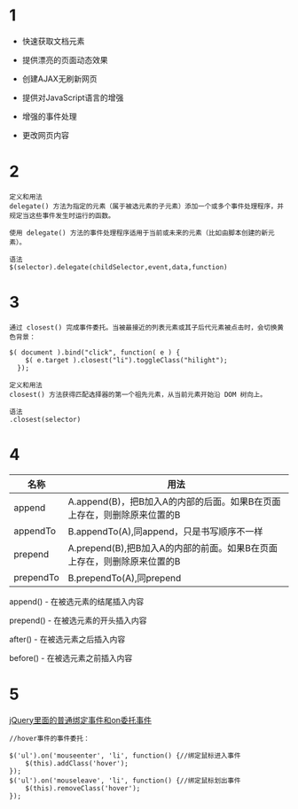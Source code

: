 # 1
* 快速获取文档元素

* 提供漂亮的页面动态效果

* 创建AJAX无刷新网页

* 提供对JavaScript语言的增强

* 增强的事件处理

* 更改网页内容
# 2
```
定义和用法
delegate() 方法为指定的元素（属于被选元素的子元素）添加一个或多个事件处理程序，并规定当这些事件发生时运行的函数。

使用 delegate() 方法的事件处理程序适用于当前或未来的元素（比如由脚本创建的新元素）。

语法
$(selector).delegate(childSelector,event,data,function)
```

# 3
```
通过 closest() 完成事件委托。当被最接近的列表元素或其子后代元素被点击时，会切换黄色背景：

$( document ).bind("click", function( e ) {
    $( e.target ).closest("li").toggleClass("hilight");
  });

定义和用法
closest() 方法获得匹配选择器的第一个祖先元素，从当前元素开始沿 DOM 树向上。

语法
.closest(selector)
```

# 4

名称|用法
-|-
append|A.append(B)，把B加入A的内部的后面。如果B在页面上存在，则删除原来位置的B
appendTo|	B.appendTo(A),同append，只是书写顺序不一样
prepend	|A.prepend(B),把B加入A的内部的前面。如果B在页面上存在，则删除原来位置的B
prependTo	|B.prependTo(A),同prepend

append() - 在被选元素的结尾插入内容

prepend() - 在被选元素的开头插入内容

after() - 在被选元素之后插入内容

before() - 在被选元素之前插入内容
# 5
[jQuery里面的普通绑定事件和on委托事件](https://www.cnblogs.com/wufangfang/p/5333007.html)
```
//hover事件的事件委托：

$('ul').on('mouseenter', 'li', function() {//绑定鼠标进入事件
    $(this).addClass('hover');
});
$('ul').on('mouseleave', 'li', function() {//绑定鼠标划出事件
    $(this).removeClass('hover');
});

```

